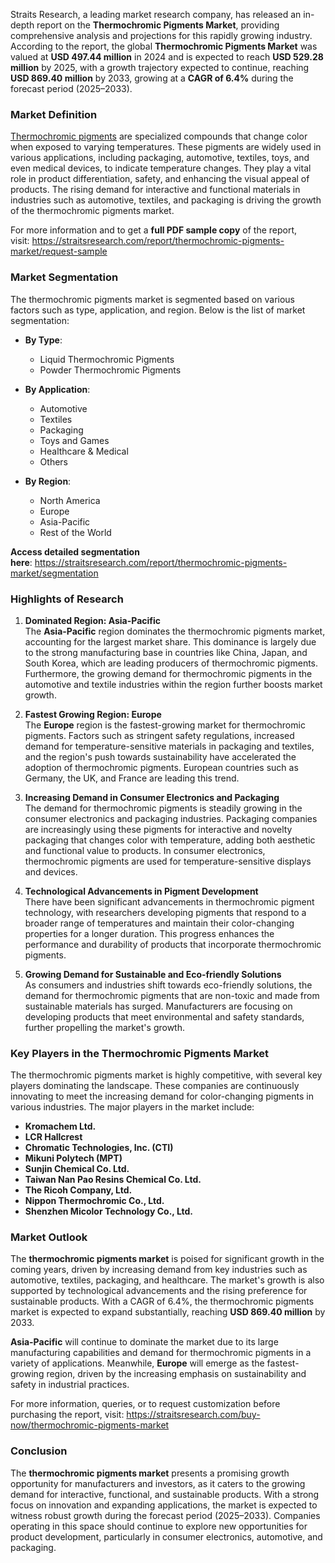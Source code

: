 <p data-start="112" data-end="652">Straits Research, a leading market research company, has released an in-depth report on the <strong data-start="204" data-end="237">Thermochromic Pigments Market</strong>, providing comprehensive analysis and projections for this rapidly growing industry. According to the report, the global <strong data-start="359" data-end="392">Thermochromic Pigments Market</strong> was valued at <strong data-start="407" data-end="429">USD 497.44 million</strong> in 2024 and is expected to reach <strong data-start="463" data-end="485">USD 529.28 million</strong> by 2025, with a growth trajectory expected to continue, reaching <strong data-start="551" data-end="573">USD 869.40 million</strong> by 2033, growing at a <strong data-start="596" data-end="612">CAGR of 6.4%</strong> during the forecast period (2025&ndash;2033).</p>
<h3 data-start="654" data-end="675">Market Definition</h3>
<p data-start="677" data-end="1230"><a href="https://straitsresearch.com/report/thermochromic-pigments-market">Thermochromic pigments</a> are specialized compounds that change color when exposed to varying temperatures. These pigments are widely used in various applications, including packaging, automotive, textiles, toys, and even medical devices, to indicate temperature changes. They play a vital role in product differentiation, safety, and enhancing the visual appeal of products. The rising demand for interactive and functional materials in industries such as automotive, textiles, and packaging is driving the growth of the thermochromic pigments market.</p>
<p data-start="1232" data-end="1394">For more information and to get a <strong data-start="1266" data-end="1290">full PDF sample copy</strong> of the report, visit:&nbsp;<a href="https://straitsresearch.com/report/thermochromic-pigments-market/request-sample" target="_new" rel="noopener" data-start="1315" data-end="1394">https://straitsresearch.com/report/thermochromic-pigments-market/request-sample</a></p>
<h3 data-start="1396" data-end="1419">Market Segmentation</h3>
<p data-start="1421" data-end="1573">The thermochromic pigments market is segmented based on various factors such as type, application, and region. Below is the list of market segmentation:</p>
<ul data-start="1575" data-end="1863">
<li data-start="1575" data-end="1657">
<p data-start="1577" data-end="1589"><strong data-start="1577" data-end="1588">By Type</strong>:</p>
<ul data-start="1592" data-end="1657">
<li data-start="1592" data-end="1623">Liquid Thermochromic Pigments</li>
<li data-start="1626" data-end="1657">Powder Thermochromic Pigments</li>
</ul>
</li>
<li data-start="1659" data-end="1777">
<p data-start="1661" data-end="1680"><strong data-start="1661" data-end="1679">By Application</strong>:</p>
<ul data-start="1683" data-end="1777">
<li data-start="1683" data-end="1695">Automotive</li>
<li data-start="1698" data-end="1708">Textiles</li>
<li data-start="1711" data-end="1722">Packaging</li>
<li data-start="1725" data-end="1741">Toys and Games</li>
<li data-start="1744" data-end="1766">Healthcare &amp; Medical</li>
<li data-start="1769" data-end="1777">Others</li>
</ul>
</li>
<li data-start="1779" data-end="1863">
<p data-start="1781" data-end="1795"><strong data-start="1781" data-end="1794">By Region</strong>:</p>
<ul data-start="1798" data-end="1863">
<li data-start="1798" data-end="1813">North America</li>
<li data-start="1816" data-end="1824">Europe</li>
<li data-start="1827" data-end="1841">Asia-Pacific</li>
<li data-start="1844" data-end="1863">Rest of the World</li>
</ul>
</li>
</ul>
<p data-start="1865" data-end="1983"><strong data-start="1865" data-end="1902">Access detailed segmentation here</strong>:&nbsp;<a href="https://straitsresearch.com/report/thermochromic-pigments-market/segmentation" target="_new" rel="noopener" data-start="1906" data-end="1983">https://straitsresearch.com/report/thermochromic-pigments-market/segmentation</a></p>
<h3 data-start="1985" data-end="2011">Highlights of Research</h3>
<ol data-start="2013" data-end="4169">
<li data-start="2013" data-end="2484">
<p data-start="2016" data-end="2484"><strong data-start="2016" data-end="2050">Dominated Region: Asia-Pacific</strong><br data-start="2050" data-end="2053" />The <strong data-start="2060" data-end="2076">Asia-Pacific</strong> region dominates the thermochromic pigments market, accounting for the largest market share. This dominance is largely due to the strong manufacturing base in countries like China, Japan, and South Korea, which are leading producers of thermochromic pigments. Furthermore, the growing demand for thermochromic pigments in the automotive and textile industries within the region further boosts market growth.</p>
</li>
<li data-start="2486" data-end="2915">
<p data-start="2489" data-end="2915"><strong data-start="2489" data-end="2523">Fastest Growing Region: Europe</strong><br data-start="2523" data-end="2526" />The <strong data-start="2533" data-end="2543">Europe</strong> region is the fastest-growing market for thermochromic pigments. Factors such as stringent safety regulations, increased demand for temperature-sensitive materials in packaging and textiles, and the region's push towards sustainability have accelerated the adoption of thermochromic pigments. European countries such as Germany, the UK, and France are leading this trend.</p>
</li>
<li data-start="2917" data-end="3390">
<p data-start="2920" data-end="3390"><strong data-start="2920" data-end="2979">Increasing Demand in Consumer Electronics and Packaging</strong><br data-start="2979" data-end="2982" />The demand for thermochromic pigments is steadily growing in the consumer electronics and packaging industries. Packaging companies are increasingly using these pigments for interactive and novelty packaging that changes color with temperature, adding both aesthetic and functional value to products. In consumer electronics, thermochromic pigments are used for temperature-sensitive displays and devices.</p>
</li>
<li data-start="3392" data-end="3791">
<p data-start="3395" data-end="3791"><strong data-start="3395" data-end="3448">Technological Advancements in Pigment Development</strong><br data-start="3448" data-end="3451" />There have been significant advancements in thermochromic pigment technology, with researchers developing pigments that respond to a broader range of temperatures and maintain their color-changing properties for a longer duration. This progress enhances the performance and durability of products that incorporate thermochromic pigments.</p>
</li>
<li data-start="3793" data-end="4169">
<p data-start="3796" data-end="4169"><strong data-start="3796" data-end="3857">Growing Demand for Sustainable and Eco-friendly Solutions</strong><br data-start="3857" data-end="3860" />As consumers and industries shift towards eco-friendly solutions, the demand for thermochromic pigments that are non-toxic and made from sustainable materials has surged. Manufacturers are focusing on developing products that meet environmental and safety standards, further propelling the market's growth.</p>
</li>
</ol>
<h3 data-start="4171" data-end="4223">Key Players in the Thermochromic Pigments Market</h3>
<p data-start="4225" data-end="4498">The thermochromic pigments market is highly competitive, with several key players dominating the landscape. These companies are continuously innovating to meet the increasing demand for color-changing pigments in various industries. The major players in the market include:</p>
<ul data-start="4500" data-end="4797">
<li data-start="4500" data-end="4520"><strong data-start="4502" data-end="4520">Kromachem Ltd.</strong></li>
<li data-start="4521" data-end="4540"><strong data-start="4523" data-end="4540">LCR Hallcrest</strong></li>
<li data-start="4541" data-end="4581"><strong data-start="4543" data-end="4581">Chromatic Technologies, Inc. (CTI)</strong></li>
<li data-start="4582" data-end="4609"><strong data-start="4584" data-end="4609">Mikuni Polytech (MPT)</strong></li>
<li data-start="4610" data-end="4640"><strong data-start="4612" data-end="4640">Sunjin Chemical Co. Ltd.</strong></li>
<li data-start="4641" data-end="4686"><strong data-start="4643" data-end="4686">Taiwan Nan Pao Resins Chemical Co. Ltd.</strong></li>
<li data-start="4687" data-end="4716"><strong data-start="4689" data-end="4716">The Ricoh Company, Ltd.</strong></li>
<li data-start="4717" data-end="4753"><strong data-start="4719" data-end="4753">Nippon Thermochromic Co., Ltd.</strong></li>
<li data-start="4754" data-end="4797"><strong data-start="4756" data-end="4797">Shenzhen Micolor Technology Co., Ltd.</strong></li>
</ul>
<h3 data-start="4799" data-end="4817">Market Outlook</h3>
<p data-start="4819" data-end="5268">The <strong data-start="4823" data-end="4856">thermochromic pigments market</strong> is poised for significant growth in the coming years, driven by increasing demand from key industries such as automotive, textiles, packaging, and healthcare. The market's growth is also supported by technological advancements and the rising preference for sustainable products. With a CAGR of 6.4%, the thermochromic pigments market is expected to expand substantially, reaching <strong data-start="5237" data-end="5259">USD 869.40 million</strong> by 2033.</p>
<p data-start="5270" data-end="5588"><strong data-start="5270" data-end="5286">Asia-Pacific</strong> will continue to dominate the market due to its large manufacturing capabilities and demand for thermochromic pigments in a variety of applications. Meanwhile, <strong data-start="5447" data-end="5457">Europe</strong> will emerge as the fastest-growing region, driven by the increasing emphasis on sustainability and safety in industrial practices.</p>
<p data-start="5270" data-end="5588">For more information, queries, or to request customization before purchasing the report, visit:&nbsp;<a href="https://straitsresearch.com/buy-now/thermochromic-pigments-market" target="_new" rel="noopener" data-start="6225" data-end="6290">https://straitsresearch.com/buy-now/thermochromic-pigments-market</a></p>
<h3 data-start="5590" data-end="5604">Conclusion</h3>
<p data-start="5606" data-end="6125">The <strong data-start="5610" data-end="5643">thermochromic pigments market</strong> presents a promising growth opportunity for manufacturers and investors, as it caters to the growing demand for interactive, functional, and sustainable products. With a strong focus on innovation and expanding applications, the market is expected to witness robust growth during the forecast period (2025&ndash;2033). Companies operating in this space should continue to explore new opportunities for product development, particularly in consumer electronics, automotive, and packaging.</p>
